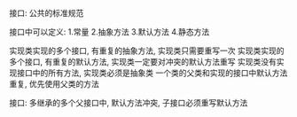 接口:
	公共的标准规范

接口中可以定义:
	1.常量
	2.抽象方法
	3.默认方法
	4.静态方法
	
实现类实现的多个接口, 有重复的抽象方法, 实现类只需要重写一次
实现类实现的多个接口, 有重复的默认方法, 实现类一定要对冲突的默认方法重写
实现类没有实现接口中的所有方法, 实现类必须是抽象类
一个类的父类和实现的接口中默认方法重复, 优先使用父类的方法

接口:
	多继承的多个父接口中, 默认方法冲突, 子接口必须重写默认方法
